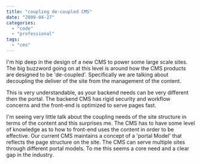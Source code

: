 ```yaml
---
title: "coupling de-coupled CMS"
date: "2009-04-27"
categories: 
  - "code"
  - "professional"
tags: 
  - "cms"
---
```


I'm hip deep in the design of a new CMS to power some large scale sites. The big buzzword going on at this level is around how the CMS products are designed to be 'de-coupled'. Specifically we are talking about decoupling the deliver of the site from the management of the content.

This is very understandable, as your backend needs can be very different then the portal. The backend CMS has rigid security and workflow concerns and the front-end is optimized to serve pages fast.

I'm seeing very little talk about the coupling needs of the site structure in terms of the content and this surprises me. The CMS has to have some level of knowledge as to how to front-end uses the content in order to be effective. Our current CMS maintains a concept of a 'portal Model' that reflects the page structure on the site. The CMS can serve multiple sites through different portal models. To me this seems a core need and a clear gap in the industry.

